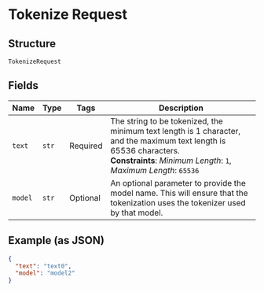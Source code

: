 
# Tokenize Request

## Structure

`TokenizeRequest`

## Fields

| Name | Type | Tags | Description |
|  --- | --- | --- | --- |
| `text` | `str` | Required | The string to be tokenized, the minimum text length is 1 character, and the maximum text length is 65536 characters.<br>**Constraints**: *Minimum Length*: `1`, *Maximum Length*: `65536` |
| `model` | `str` | Optional | An optional parameter to provide the model name. This will ensure that the tokenization uses the tokenizer used by that model. |

## Example (as JSON)

```json
{
  "text": "text0",
  "model": "model2"
}
```

